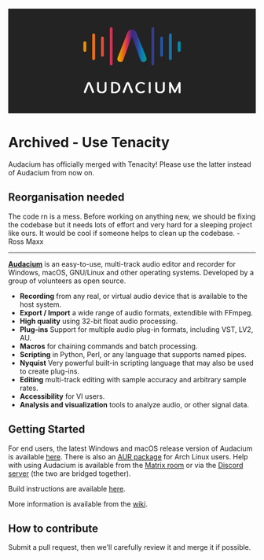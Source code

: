 [![Audacium](.github/audacium_logo.png)](http://audacium.xyz)
<br/>

# Archived - Use Tenacity
Audacium has officially merged with Tenacity! Please use the latter instead of Audacium from now on.

## Reorganisation needed
The code rn is a mess. Before working on anything new, we should be fixing the codebase but it needs lots of effort and very hard for a sleeping project like ours.
It would be cool if someone helps to clean up the codebase. - Ross Maxx

----------------

[**Audacium**](http://audacium.xyz) is an easy-to-use, multi-track audio editor and recorder for Windows, macOS, GNU/Linux and other operating systems. Developed by a group of volunteers as open source.

- **Recording** from any real, or virtual audio device that is available to the host system.
- **Export / Import** a wide range of audio formats, extendible with FFmpeg.
- **High quality** using 32-bit float audio processing.
- **Plug-ins** Support for multiple audio plug-in formats, including VST, LV2, AU.
- **Macros** for chaining commands and batch processing.
- **Scripting** in Python, Perl, or any language that supports named pipes.
- **Nyquist** Very powerful built-in scripting language that may also be used to create plug-ins.
- **Editing** multi-track editing with sample accuracy and arbitrary sample rates.
- **Accessibility** for VI users.
- **Analysis and visualization** tools to analyze audio, or other signal data.

## Getting Started

For end users, the latest Windows and macOS release version of Audacium is available [here](https://github.com/SartoxSoftware/audacium/releases/latest).
There is also an [AUR package](https://aur.archlinux.org/packages/audacium/) for Arch Linux users.
Help with using Audacium is available from the [Matrix room](https://matrix.to/#/#audacium:envs.net) or via the [Discord server](https://discord.gg/ZH5234Abhb) (the two are bridged together).

Build instructions are available [here](https://github.com/SartoxSoftware/audacium/wiki/Building).

More information is available from the [wiki](https://github.com/SartoxSoftware/audacium/wiki).

## How to contribute
Submit a pull request, then we'll carefully review it and merge it if possible.
